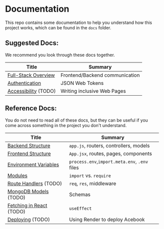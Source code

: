 # Documentation

This repo contains some documentation to help you understand how this project
works, which can be found in the `docs` folder.

## Suggested Docs:

We recommend you look through these docs together.

| Title                                                | Summary                        |
| ---------------------------------------------------- | ------------------------------ |
| [Full-Stack Overview](./docs/full-stack_overview.md) | Frontend/Backend communication |
| [Authentication](./docs/authentication.md)           | JSON Web Tokens                |
| [Accessibility](./docs/accessibility.md) (TODO)      | Writing inclusive Web Pages    |

## Reference Docs:

You do not need to read all of these docs, but they can be useful if you
come across something in the project you don't understand.

| Title                                                     | Summary                                       |
| --------------------------------------------------------- | --------------------------------------------- |
| [Backend Structure](./docs/backend_structure.md)          | `app.js`, routers, controllers, models        |
| [Frontend Structure](./docs/frontend_structure.md)        | `App.jsx`, routes, pages, components          |
| [Environment Variables](./docs/environment_variables.md)  | `process.env`,`import.meta.env`, `.env` files |
| [Modules](./docs/modules.md)                              | `import` vs. `require`                        |
| [Route Handlers](./docs/route_handlers.md) (TODO)         | `req`, `res`, middleware                      |
| [MongoDB Models](./docs/mongodb_models.md) (TODO)         | Schemas                                       |
| [Fetching in React](./docs/fetching_in_react.md) (TODO)   | `useEffect`                                   |
| [Deploying](./docs/deploying.md) (TODO)                   | Using Render to deploy Acebook                |
